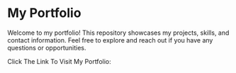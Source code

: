 # My Portfolio

Welcome to my portfolio! This repository showcases my projects, skills, and contact information. Feel free to explore and reach out if you have any questions or opportunities.

Click The Link To Visit My Portfolio: 